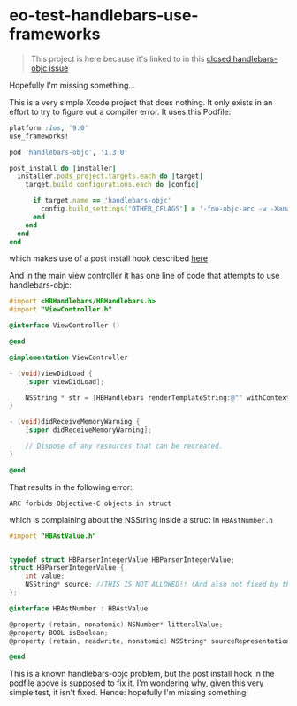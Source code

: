 # eo-test-handlebars-use-frameworks

> This project is here because it's linked to in this [closed handlebars-objc issue](https://github.com/Bertrand/handlebars-objc/issues/15)

Hopefully I'm missing something...

This is a very simple Xcode project that does nothing. It only exists in an effort to try to figure out a compiler error. It uses this Podfile:

```ruby
platform :ios, '9.0'
use_frameworks!

pod 'handlebars-objc', '1.3.0'

post_install do |installer|
  installer.pods_project.targets.each do |target|
    target.build_configurations.each do |config|

      if target.name == 'handlebars-objc'
        config.build_settings['OTHER_CFLAGS'] = '-fno-objc-arc -w -Xanalyzer -analyzer-disable-all-checks'
      end
    end
  end
end
```

which makes use of a post install hook described [here](https://github.com/Bertrand/handlebars-objc/issues/15#issuecomment-172317394)

And in the main view controller it has one line of code that attempts to use handlebars-objc:

```objective-c
#import <HBHandlebars/HBHandlebars.h>
#import "ViewController.h"

@interface ViewController ()

@end

@implementation ViewController

- (void)viewDidLoad {
	[super viewDidLoad];

	NSString * str = [HBHandlebars renderTemplateString:@"" withContext:@"" error:nil];
}

- (void)didReceiveMemoryWarning {
	[super didReceiveMemoryWarning];

	// Dispose of any resources that can be recreated.
}

@end
```

That results in the following error:

`ARC forbids Objective-C objects in struct`

which is complaining about the NSString inside a struct in `HBAstNumber.h`

```objective-c
#import "HBAstValue.h"


typedef struct HBParserIntegerValue HBParserIntegerValue;
struct HBParserIntegerValue {
    int value;
    NSString* source; //THIS IS NOT ALLOWED!! (And also not fixed by the post install hook in my podfile - sad feelings...)
};

@interface HBAstNumber : HBAstValue

@property (retain, nonatomic) NSNumber* litteralValue;
@property BOOL isBoolean;
@property (retain, readwrite, nonatomic) NSString* sourceRepresentation;

@end
```

This is a known handlebars-objc problem, but the post install hook in the podfile above is supposed to fix it. I'm wondering why, given this very simple test, it isn't fixed. Hence: hopefully I'm missing something!

